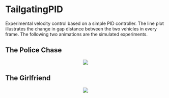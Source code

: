 # TailgatingPID
Experimental velocity control based on a simple PID controller. The line plot illustrates the change in gap distance between the two vehicles in every frame. The following two animations are the simulated experiments.

## The Police Chase
<div align="center">
	<img src="resources/police_chase.gif" />
</div>

## The Girlfriend
<div align="center">
	<img src="resources/the_girlfriend.gif" />
</div>
